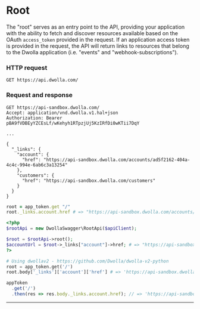 # Root

The "root" serves as an entry point to the API, providing your application with the ability to fetch and discover resources available based on the OAuth `access_token` provided in the request. If an application access token is provided in the request, the API will return links to resources that belong to the Dwolla application (i.e. "events" and "webhook-subscriptions").

### HTTP request
`GET https://api.dwolla.com/`

### Request and response

```raw
GET https://api-sandbox.dwolla.com/
Accept: application/vnd.dwolla.v1.hal+json
Authorization: Bearer pBA9fVDBEyYZCEsLf/wKehyh1RTpzjUj5KzIRfDi0wKTii7DqY

...

{
  "_links": {
    "account": {
      "href": "https://api-sandbox.dwolla.com/accounts/ad5f2162-404a-4c4c-994e-6ab6c3a13254"
    },
    "customers": {
      "href": "https://api-sandbox.dwolla.com/customers"
    }
  }
}
```
```ruby
root = app_token.get "/"
root._links.account.href # => "https://api-sandbox.dwolla.com/accounts/ad5f2162-404a-4c4c-994e-6ab6c3a13254"
```
```php
<?php
$rootApi = new DwollaSwagger\RootApi($apiClient);

$root = $rootApi->root();
$accountUrl = $root->_links["account"]->href; # => "https://api-sandbox.dwolla.com/accounts/ad5f2162-404a-4c4c-994e-6ab6c3a13254"
?>
```
```python
# Using dwollav2 - https://github.com/Dwolla/dwolla-v2-python
root = app_token.get('/')
root.body['_links']['account']['href'] # => 'https://api-sandbox.dwolla.com/accounts/ad5f2162-404a-4c4c-994e-6ab6c3a13254'
```
```javascript
appToken
  .get('/')
  .then(res => res.body._links.account.href); // => 'https://api-sandbox.dwolla.com/accounts/ad5f2162-404a-4c4c-994e-6ab6c3a13254'
```
* * *
